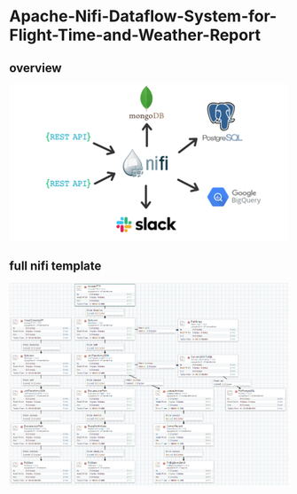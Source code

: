 ﻿# Apache-Nifi-Dataflow-System-for-Flight-Time-and-Weather-Report
 
 ## overview 
 
 ![overviw](https://github.com/syedahmmednorthsouth/Apache-Nifi-Dataflow-System-for-Flight-Time-and-Weather-Report/blob/main/attachment/overview.png)
 
 
## full nifi template

![fullNifi](https://github.com/syedahmmednorthsouth/Apache-Nifi-Dataflow-System-for-Flight-Time-and-Weather-Report/blob/main/attachment/nifi.png)
